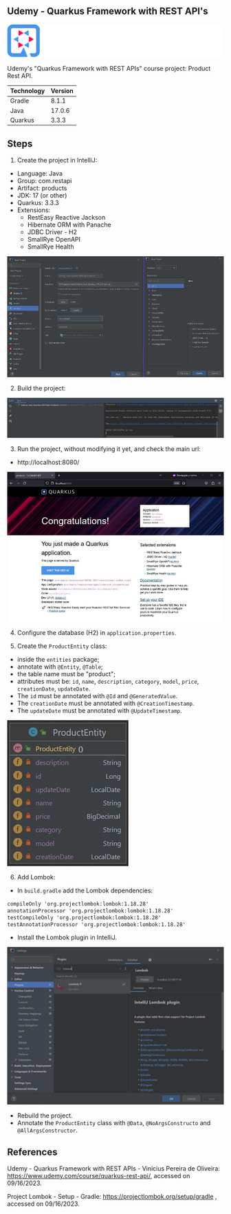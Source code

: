 ## Udemy - Quarkus Framework with REST API's
![Quarkus-Logo](/imgs/Img-0-QuarkusLogo.png)

Udemy's "Quarkus Framework with REST APIs" course project: Product Rest API.

| Technology | Version |
|------------|---------|
| Gradle     | 8.1.1   |
| Java       | 17.0.6  |
| Quarkus    | 3.3.3   |


## Steps
1. Create the project in IntelliJ:
- Language: Java
- Group: com.restapi
- Artifact: products
- JDK: 17 (or other)
- Quarkus: 3.3.3
- Extensions:
    * RestEasy Reactive Jackson
    * Hibernate ORM with Panache
    * JDBC Driver - H2
    * SmallRye OpenAPI
    * SmallRye Health

![Starter-Project](/imgs/Img-1-Starter.jpg)

2. Build the project:

![Build-Project](/imgs/Img-2-Build.jpg)

3. Run the project, without modifying it yet, and check the main url:
- http://localhost:8080/

![Run-Project](/imgs/Img-3-Run.jpg)

4. Configure the database (H2) in `application.properties`.

5. Create the `ProductEntity` class:
- inside the `entities` package;
- annotate with `@Entity`, `@Table`;
- the table name must be "product";
- attributes must be: `id`, `name`, `description`, `category`, `model`, `price`, `creationDate`, `updateDate`.
- The `id` must be annotated with `@Id` and `@GeneratedValue`.
- The `creationDate` must be annotated with `@CreationTimestamp`.
- The `updateDate` must be annotated with `@UpdateTimestamp`.

![Class-ProductEntity](/imgs/Img-4-Class-ProductEntity-b.jpg)

6. Add Lombok:
- In `build.gradle` add the Lombok dependencies:
```
compileOnly 'org.projectlombok:lombok:1.18.28'
annotationProcessor 'org.projectlombok:lombok:1.18.28'
testCompileOnly 'org.projectlombok:lombok:1.18.28'
testAnnotationProcessor 'org.projectlombok:lombok:1.18.28'
```
- Install the Lombok plugin in IntelliJ.

![IntelliJ-Plugin-Lombok](/imgs/Img-5-IntelliJ-Plugin-Lombok.jpg)

- Rebuild the project.
- Annotate the `ProductEntity` class with `@Data`, `@NoArgsConstructo` and `@AllArgsConstructor`.


## References
Udemy - Quarkus Framework with REST APIs - Vinícius Pereira de Oliveira:
https://www.udemy.com/course/quarkus-rest-api/, accessed on 09/16/2023.

Project Lombok - Setup - Gradle:
https://projectlombok.org/setup/gradle , accessed on 09/16/2023.
